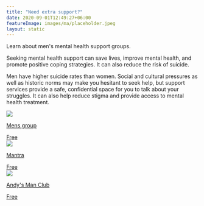 ```yaml
---
title: "Need extra support?"
date: 2020-09-01T12:49:27+06:00
featureImage: images/ma/placeholder.jpeg
layout: static
---
```


Learn about men's mental health support groups.

Seeking mental health support can save lives, improve mental health, and promote positive coping strategies. It can also reduce the risk of suicide.

Men have higher suicide rates than women. Social and cultural pressures as well as historic norms may make you hesitant to seek help, but support services provide a safe, confidential space for you to talk about your struggles. It can also help reduce stigma and provide access to mental health treatment.

<a class="ma-link" href="https://mensgroup.com/mens-support-groups/"><div class="ma-card"><div class="ma-icon"><img src ="/images/icon-check.png"/></div><div class="ma-name"><p>Mens group</p></div><div class="ma-paid-text"><span>Free</span></div></div></a><a class="ma-link" href="https://www.mantramenswork.com/"><div class="ma-card"><div class="ma-icon"><img src ="/images/icon-check.png"/></div><div class="ma-name"><p>Mantra</p></div><div class="ma-paid-text"><span>Free</span></div></div></a><a class="ma-link" href="https://andysmanclub.co.uk/"><div class="ma-card"><div class="ma-icon"><img src ="/images/icon-check.png"/></div><div class="ma-name"><p>Andy's Man Club</p></div><div class="ma-paid-text"><span>Free</span></div></div></a>  

<br/><br/>






